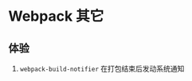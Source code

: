 <!--
 * @Description: 对 webpack 补充信息
 * @Author: F-Stone
 * @Date: 2021-12-02 15:02:38
 * @LastEditTime: 2021-12-02 15:02:43
 * @LastEditors: F-Stone
-->

# Webpack 其它

## 体验

1.  `webpack-build-notifier`
    在打包结束后发动系统通知
